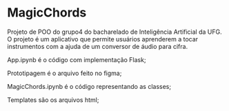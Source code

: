 # MagicChords

Projeto de POO do grupo4 do bacharelado de Inteligência Artificial da UFG. O projeto é um aplicativo que permite usuários aprenderem a tocar instrumentos com a ajuda de um conversor de áudio para cifra.

App.ipynb é o código com implementação Flask;

Prototipagem é o arquivo feito no figma;

MagicChords.ipynb é o código representando as classes;

Templates são os arquivos html;
